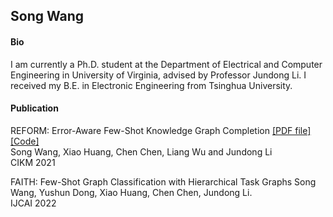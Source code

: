 ## Song Wang
#### Bio
I am currently a Ph.D. student at the Department of Electrical and Computer Engineering in University of Virginia, advised by Professor Jundong Li. I received my B.E. in Electronic Engineering from Tsinghua University.


#### Publication
REFORM: Error-Aware Few-Shot Knowledge Graph Completion [[PDF file]](https://songw-sw.github.io/REFORM.pdf)  [[Code]](https://github.com/SongW-SW/REFORM)<br>
Song Wang, Xiao Huang, Chen Chen, Liang Wu and Jundong Li<br>
CIKM 2021</p>

FAITH: Few-Shot
Graph Classification with Hierarchical Task Graphs
Song Wang, Yushun Dong, Xiao Huang, Chen Chen, Jundong Li. <br>
IJCAI 2022</p>
